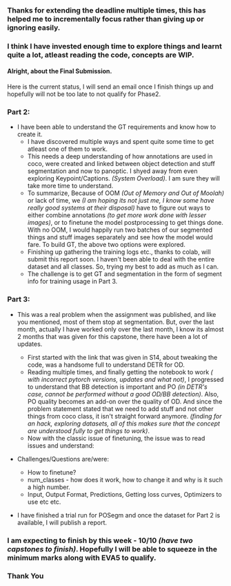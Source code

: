 ### Thanks for extending the deadline multiple times, this has helped me to incrementally focus rather than giving up or ignoring easily.
### I think I have invested enough time to explore things and learnt quite a lot, atleast reading the code, concepts are WIP.

#### Alright, about the Final Submission.
Here is the current status, I will send an email once I finish things up and hopefully will not be too late to not qualify for Phase2.

### Part 2:
* I have been able to understand the GT requirements and know how to create it.
  - I have discovered multiple ways and spent quite some time to get atleast one of them to work.
  - This needs a deep understanding of how annotations are used in coco, were created and linked between object detection and stuff segmentation and now to panoptic. I shyed away from even exploring Keypoint/Captions. *(System Overload)*. I am sure they will take more time to understand.
  - To summarize, Because of OOM *(Out of Memory and Out of Moolah)* or lack of time, we *(I am hoping its not just me, I know some have really good systems at their disposal)* have to figure out ways to either combine annotations *(to get more work done with lesser images)*, or to finetune the model postprocessing to get things done. With no OOM, I would happily run two batches of our segmented things and stuff images separately and see how the model would fare. To build GT, the above two options were explored.
  - Finishing up gathering the training logs etc., thanks to colab, will submit this report soon. I haven't been able to deal with the entire dataset and all classes. So, trying my best to add as much as I can.
  - The challenge is to get GT and segmentation in the form of segment info for training usage in  Part 3.

### Part 3:
* This was a real problem when the assignment was published, and like you mentioned, most of them stop at segmentation. But, over the last month, actually I have worked only over the last month, I know its almost 2 months that was given for this capstone, there have been a lot of updates.
  - First started with the link that was given in S14, about tweaking the code, was a handsome full to understand DETR for OD.
  - Reading multiple times, and finally getting the notebook to work *( with incorrect pytorch versions, updates and what not)*, I progressed to understand that BB detection is important and PO *(in DETR's case, cannot be performed without a good OD/BB detection)*. Also, PO quality becomes an add-on over the quality of OD. And since the problem statement stated that we need to add stuff and not other things from coco class, it isn't straight forward anymore. *(finding for an hack, exploring datasets, all of this makes sure that the concept are understood fully to get things to work)*. 
  - Now with the classic issue of finetuning, the issue was to read issues and understand:
* Challenges/Questions are/were:
  - How to finetune?
  - num_classes - how does it work, how to change it and why is it such a high number.
  - Input, Output Format, Predictions, Getting loss curves, Optimizers to use etc etc.
  
* I have finished a trial run for POSegm and once the dataset for Part 2 is available, I will publish a report.
    
 ### I am expecting to finish by this week - 10/10 *(have two capstones to finish)*. Hopefully I will be able to squeeze in the minimum marks along with EVA5 to qualify.
 
 ### Thank You
